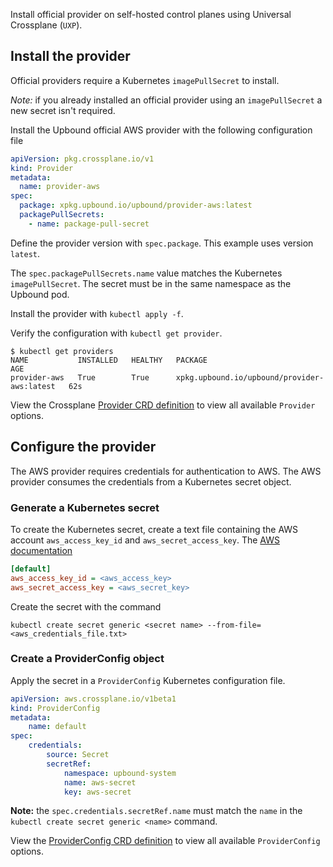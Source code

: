 Install official provider on self-hosted control planes using Universal Crossplane (`UXP`).

## Install the provider
Official providers require a Kubernetes `imagePullSecret` to install. 
<!-- vale gitlab.Substitutions = NO --> 
<!-- Details on creating an `imagePullSecret` are available in the [generic provider documentation](/providers/#create-a-kubernetes-imagepullsecret) -->
<!-- vale gitlab.Substitutions = YES --> 

_Note:_ if you already installed an official provider using an `imagePullSecret` a new secret isn't required.

Install the Upbound official AWS provider with the following configuration file

```yaml
apiVersion: pkg.crossplane.io/v1
kind: Provider
metadata:
  name: provider-aws
spec:
  package: xpkg.upbound.io/upbound/provider-aws:latest
  packagePullSecrets:
    - name: package-pull-secret
```

Define the provider version with `spec.package`. This example uses version `latest`.

The `spec.packagePullSecrets.name` value matches the Kubernetes `imagePullSecret`. The secret must be in the same namespace as the Upbound pod.

Install the provider with `kubectl apply -f`.

Verify the configuration with `kubectl get provider`.

```shell
$ kubectl get providers
NAME           INSTALLED   HEALTHY   PACKAGE                                       AGE
provider-aws   True        True      xpkg.upbound.io/upbound/provider-aws:latest   62s
```

View the Crossplane [Provider CRD definition](https://doc.crds.dev/github.com/crossplane/crossplane/pkg.crossplane.io/Provider/v1) to view all available `Provider` options.

## Configure the provider
The AWS provider requires credentials for authentication to AWS. The AWS provider consumes the credentials from a Kubernetes secret object.

### Generate a Kubernetes secret
To create the Kubernetes secret, create a text file containing the AWS account `aws_access_key_id` and `aws_secret_access_key`. The [AWS documentation](https://docs.aws.amazon.com/cli/latest/userguide/cli-configure-quickstart.html#cli-configure-quickstart-creds)

```ini
[default]
aws_access_key_id = <aws_access_key>
aws_secret_access_key = <aws_secret_key>
```

Create the secret with the command  

`kubectl create secret generic <secret name> --from-file=<aws_credentials_file.txt>`

### Create a ProviderConfig object
Apply the secret in a `ProviderConfig` Kubernetes configuration file.

```yaml
apiVersion: aws.crossplane.io/v1beta1
kind: ProviderConfig
metadata:
    name: default
spec:
    credentials:
        source: Secret
        secretRef:
            namespace: upbound-system
            name: aws-secret
            key: aws-secret
```

**Note:** the `spec.credentials.secretRef.name` must match the `name` in the `kubectl create secret generic <name>` command.

View the [ProviderConfig CRD definition](resources/aws.upbound.io/ProviderConfig/v1beta1) to view all available `ProviderConfig` options.
